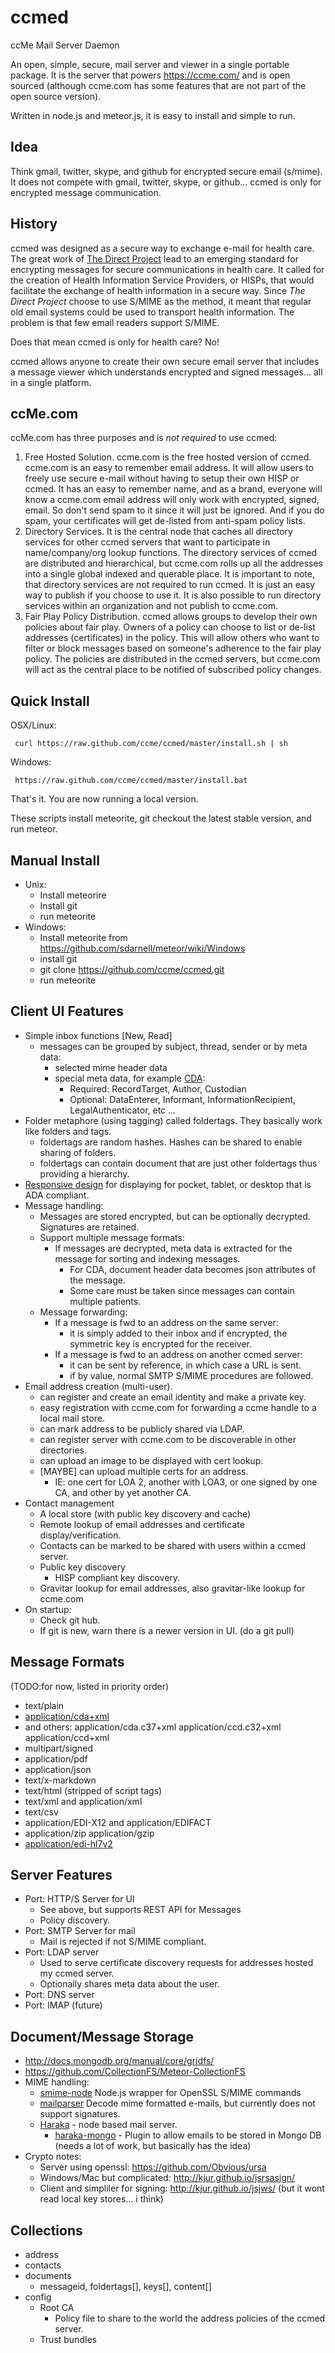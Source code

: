 ccmed
=====

ccMe Mail Server Daemon

An open, simple, secure, mail server and viewer in a single portable package.  It is the server that powers https://ccme.com/ and is open sourced (although ccme.com has some features that are not part of the open source version).

Written in node.js and meteor.js, it is easy to install and simple to run.

Idea
-----
Think gmail, twitter, skype, and github for encrypted secure email (s/mime).  It does not compete with gmail, twitter, skype, or github...  ccmed is only for encrypted message communication.

History
-------
ccmed was designed as a secure way to exchange e-mail for health care.  The great work of [The Direct Project](http://wiki.directproject.org/) lead to an emerging standard for encrypting messages for secure communications in health care.  It called for the creation of Health Information Service Providers, or HISPs, that would facilitate the exchange of health information in a secure way.  Since *The Direct Project* choose to use S/MIME as the method, it meant that regular old email systems could be used to transport health information.  The problem is that few email readers support S/MIME.

Does that mean ccmed is only for health care?  No!  

ccmed allows anyone to create their own secure email server that includes a message viewer which understands encrypted and signed messages... all in a single platform.  

ccMe.com
--------
ccMe.com has three purposes and is *not required* to use ccmed:

1. Free Hosted Solution. ccme.com is the free hosted version of ccmed.  ccme.com is an easy to remember email address.  It will allow users to freely use secure e-mail without having to setup their own HISP or ccmed.  It has an easy to remember name, and as a brand, everyone will know a ccme.com email address will only work with encrypted, signed, email.  So don't send spam to it since it will just be ignored.  And if you do spam, your certificates will get de-listed from anti-spam policy lists. 
2. Directory Services. It is the central node that caches all directory services for other ccmed servers that want to participate in name/company/org lookup functions.  The directory services of ccmed are distributed and hierarchical, but ccme.com rolls up all the addresses into a single global indexed and querable place.  It is important to note, that directory services are not required to run ccmed.  It is just an easy way to publish if you choose to use it.  It is also possible to run directory services within an organization and not publish to ccme.com.
3. Fair Play Policy Distribution.  ccmed allows groups to develop their own policies about fair play.  Owners of a policy can choose to list or de-list addresses (certificates) in the policy.  This will allow others who want to filter or block messages based on someone's adherence to the fair play policy.  The policies are distributed in the ccmed servers, but ccme.com will act as the central place to be notified of subscribed policy changes.

Quick Install
-------------
OSX/Linux:

     curl https://raw.github.com/ccme/ccmed/master/install.sh | sh

Windows:

     https://raw.github.com/ccme/ccmed/master/install.bat

That's it.  You are now running a local version.

These scripts install meteorite, git checkout the latest stable version, and run meteor.

Manual Install
--------------
* Unix:
  * Install meteorire
  * Install git
  * run meteorite
* Windows:
  * Install meteorite from https://github.com/sdarnell/meteor/wiki/Windows
  * install git
  * git clone https://github.com/ccme/ccmed.git
  * run meteorite

Client UI Features
-------------------
* Simple inbox functions [New, Read]
  * messages can be grouped by subject, thread, sender or by meta data:
    * selected mime header data
    * special meta data, for example [CDA](http://www.hl7.org/implement/standards/product_brief.cfm?product_id=258):  
      * Required: RecordTarget, Author, Custodian
      * Optional: DataEnterer, Informant, InformationRecipient, LegalAuthenticator, etc ...
* Folder metaphore (using tagging) called foldertags.  They basically work like folders and tags.
  * foldertags are random hashes.  Hashes can be shared to enable sharing of folders.
  * foldertags can contain document that are just other foldertags thus providing a hierarchy.
* [Responsive design](http://en.wikipedia.org/wiki/Responsive_web_design) for displaying for pocket, tablet, or desktop that is ADA compliant.
* Message handling:
  * Messages are stored encrypted, but can be optionally decrypted.  Signatures are retained.  
  * Support multiple message formats:
    * If messages are decrypted, meta data is extracted for the message for sorting and indexing messages.
      * For CDA, document header data becomes json attributes of the message.
      * Some care must be taken since messages can contain multiple patients.
  * Message forwarding:
    * If a message is fwd to an address on the same server:
      * it is simply added to their inbox and if encrypted, the symmetric key is encrypted for the receiver.
    * If a message is fwd to an address on another ccmed server:
      * it can be sent by reference, in which case a URL is sent.
      * if by value, normal SMTP S/MIME procedures are followed.
* Email address creation (multi-user).
  * can register and create an email identity and make a private key.
  * easy registration with ccme.com for forwarding a ccme handle to a local mail store.
  * can mark address to be publicly shared via LDAP.
  * can register server with ccme.com to be discoverable in other directories.
  * can upload an image to be displayed with cert lookup.
  * [MAYBE] can upload multiple certs for an address.  
    * IE: one cert for LOA 2, another with LOA3, or one signed by one CA, and other by yet another CA. 
* Contact management 
  * A local store (with public key discovery and cache)
  * Remote lookup of email addresses and certificate display/verification.
  * Contacts can be marked to be shared with users within a ccmed server.
  * Public key discovery
    * HISP compliant key discovery.
  * Gravitar lookup for email addresses, also gravitar-like lookup for ccme.com 
* On startup:
  * Check git hub.  
  * If git is new, warn there is a newer version in UI.  (do a git pull)

Message Formats
---------------
(TODO:for now, listed in priority order)
* text/plain
* [application/cda+xml](http://wiki.directproject.org/share/view/23044739?replyId=23097977)  
 * and others: application/cda.c37+xml  application/ccd.c32+xml application/ccd+xml
* multipart/signed
* application/pdf
* application/json
* text/x-markdown
* text/html (stripped of script tags)
* text/xml  and  application/xml
* text/csv
* application/EDI-X12 and application/EDIFACT
* application/zip  application/gzip
* [application/edi-hl7v2](http://wiki.hl7.org/index.php?title=Media-types_for_various_message_formats)


Server Features
---------------
* Port: HTTP/S Server for UI
  * See above, but supports REST API for Messages
  * Policy discovery.
* Port: SMTP Server for mail
  * Mail is rejected if not S/MIME compliant.
* Port: LDAP server
  * Used to serve certificate discovery requests for addresses hosted my ccmed server.
  * Optionally shares meta data about the user.
* Port: DNS server
* Port: IMAP  (future)

Document/Message Storage
------------------------
* http://docs.mongodb.org/manual/core/gridfs/
* https://github.com/CollectionFS/Meteor-CollectionFS
* MIME handling:
  * [smime-node](https://github.com/kachok/smime-node/blob/master/lib/smime-node.js) Node.js wrapper for OpenSSL S/MIME commands
  * [mailparser](https://github.com/andris9/mailparser) Decode mime formatted e-mails, but currently does not support signatures.
  * [Haraka](https://github.com/baudehlo/Haraka) - node based mail server.
    * [haraka-mongo](https://github.com/jamescowie/haraka-mongo) - Plugin to allow emails to be stored in Mongo DB  (needs a lot of work, but basically has the idea)
* Crypto notes:
  * Server using openssl: https://github.com/Obvious/ursa
  * Windows/Mac but complicated: http://kjur.github.io/jsrsasign/
  * Client and simpliler for signing: http://kjur.github.io/jsjws/  (but it wont read local key stores... i think)

Collections
-----------
* address
* contacts
* documents
  * messageid, foldertags[], keys[], content[]
* config
  * Root CA
    * Policy file to share to the world the address policies of the ccmed server.
  * Trust bundles

